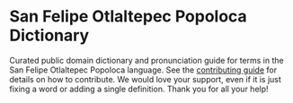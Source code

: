 
# San Felipe Otlaltepec Popoloca Dictionary

Curated public domain dictionary and pronunciation guide for terms in the San Felipe Otlaltepec Popoloca language. See the [contributing guide](https://github.com/drumworkteam/term/blob/make/.github/contributing.md) for details on how to contribute. We would love your support, even if it is just fixing a word or adding a single definition. Thank you for all your help!